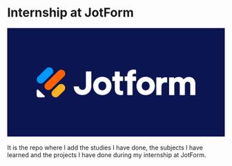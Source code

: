 # Internship at JotForm

![JotForm Logo](./assets/jotform-logo-dark.svg)

It is the repo where I add the studies I have done, the subjects I have learned and the projects I have done during my internship at JotForm.
